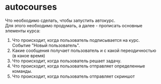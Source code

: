 # autocourses
Что необходимо сделать, чтобы запустить автокурс.  
Для этого необходимо продумать, а далее - прописать основные элементы курса:
1. Что происходит, когда пользователь подписывается на курс. Событие "Новый пользователь".
2. Какие сообщения получает пользователь и с какой переодичностью (в какое время)
3. Что происходит, когда пользователь решает задачу.
4. Что происходит, когда пользователь отправляет определенные команды.
5. Что происходит, когда пользователь отправляет скриншот